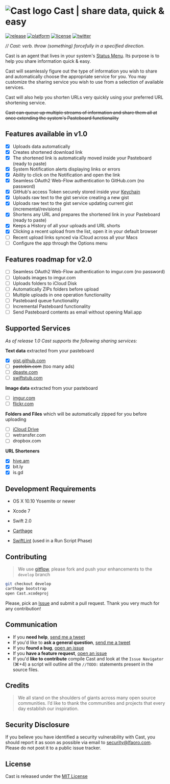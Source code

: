 # ![Cast logo](https://raw.githubusercontent.com/lfaoro/Cast/master/Cast/Assets.xcassets/AppIcon.appiconset/64x64.png) Cast | share data, quick & easy

[![release](https://img.shields.io/badge/release-v1.0-green.svg)](https://github.com/lfaoro/Cast/releases)
[![platform](https://img.shields.io/badge/platform-OS%20X%2010.10+-lightgrey.svg)](https://www.apple.com/osx/)
[![license](https://img.shields.io/badge/license-MIT-lightgrey.svg)](https://github.com/lfaoro/Cast/blob/master/LICENSE.md)
[![twitter](https://img.shields.io/badge/twitter-%40leonarth-blue.svg)](https://twitter.com/leonarth)

*// Cast: verb. throw (something) forcefully in a specified direction.*

Cast is an agent that lives in your system's
[Status Menu](https://support.apple.com/en-mt/HT201956).
Its purpose is to help you share information quick & easy.

Cast will seamlessly figure out the type of information you wish to share and automatically choose the appropriate service for you. You may customize the sharing service you wish to use from a selection of available services.

Cast will also help you shorten URLs very quickly using your preferred URL shortening service.

~~Cast can queue up multiple streams of information and share them all at once extending the system's Pasteboard functionality~~

## Features available in v1.0
- [x] Uploads data automatically
- [x] Creates shortened download link
- [x] The shortened link is automatically moved inside your Pasteboard (ready to paste)
- [x] System Notification alerts displaying links or errors
- [x] Ability to click on the Notification and open the link
- [x] Seamless OAuth2 Web-Flow authentication to GitHub.com (no password)
- [x] GitHub's access Token securely stored inside your [Keychain](https://en.wikipedia.org/wiki/Keychain_(software))
- [x] Uploads raw text to the gist service creating a new gist
- [x] Uploads raw text to the gist service updating current gist (incremental/revisions)
- [x] Shortens any URL and prepares the shortened link in your Pasteboard (ready to paste)
- [x] Keeps a History of all your uploads and URL shorts
- [x] Clicking a recent upload from the list, open it in your default browser
- [ ] Recent upload links synced via iCloud across all your Macs
- [ ] Configure the app through the Options menu

## Features roadmap for v2.0

- [ ] Seamless OAuth2 Web-Flow authentication to imgur.com (no password)
- [ ] Uploads images to imgur.com
- [ ] Uploads folders to iCloud Disk
- [ ] Automatically ZIPs folders before upload
- [ ] Multiple uploads in one operation functionality
- [ ] Pasteboard queue functionality
- [ ] Incremental Pasteboard functionality
- [ ] Send Pasteboard contents as email without opening Mail.app

## Supported Services
*As of release 1.0 Cast supports the following sharing services:*

**Text data** extracted from your pasteboard
- [x] [gist.github.com](http://gist.github.com)
- [ ] ~~pastebin.com~~ (too many ads)
- [ ] [dpaste.com](http://dpaste.com)
- [ ] [swiftstub.com](http://swiftstub.com)

**Image data** extracted from your pasteboard
- [ ] [imgur.com](http://imgur.com)
- [ ] [flickr.com](http://flickr.com)

**Folders and Files** which will be automatically zipped for you before uploading
- [ ] [iCloud Drive](http://www.apple.com/icloud/icloud-drive/)
- [ ] wetransfer.com
- [ ] dropbox.com

**URL Shorteners**
- [x] [hive.am](www.hive.am)
- [x] bit.ly
- [x] is.gd

## Development Requirements
- OS X 10.10 Yosemite or newer
- Xcode 7
- Swift 2.0
- [Carthage][128c6379]
- [SwiftLint][9afd067e] (used in a Run Script Phase)

  [128c6379]: https://github.com/Carthage/Carthage#installing-carthage "Install Carthage"
  [9afd067e]: https://github.com/realm/SwiftLint#installation "Install SwiftLint"

## Contributing

> We use [gitflow][0d3b04ed], please fork and push your enhancements to the `develop` branch

```Bash
git checkout develop
carthage bootstrap
open Cast.xcodeproj
```
Please, pick an [Issue][c2a6348a] and submit a pull request.
Thank you very much for any contribution!

  [c2a6348a]: https://github.com/lfaoro/Cast/issues "Push to `develop` please"
  [0d3b04ed]: https://www.atlassian.com/git/tutorials/comparing-workflows/gitflow-workflow "Gitflow Workflow"


## Communication
- If you **need help**, [send me a tweet](<https://twitter.com/leonarth>)
- If you'd like to **ask a general question**, [send me a tweet](<https://twitter.com/leonarth>)
- If you **found a bug**, [open an issue](<https://github.com/lfaoro/Cast/issues>)
- If you **have a feature request**, [open an issue](<https://github.com/lfaoro/Cast/issues>)
- If you'd **like to contribute** compile Cast and look at the `Issue Navigator` (⌘+4) a script will outline all the `//TODO:` statements present in the source files.

## Credits

> We all stand on the shoulders of giants across many open source communities. I’d like to thank the communities and projects that every day establish our inspiration.

## Security Disclosure
If you believe you have identified a security vulnerability with Cast, you should report it as soon as possible via email to security@lfaoro.com. Please do not post it to a public issue tracker.

## License
Cast is released under the [MIT License](<LICENSE.md>)
